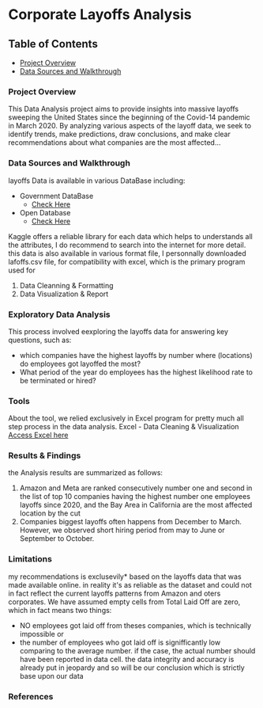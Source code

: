 # Corporate Layoffs Analysis

## Table of Contents

-  [Project Overview](#project-overview)
-  [Data Sources and Walkthrough](#data-sources-and-walkthrough)


### Project Overview

This Data Analysis project aims to provide insights into massive layoffs sweeping the United States since the beginning of the Covid-14 pandemic in March 2020. By analyzing various aspects of the layoff data, we seek to identify trends, make predictions, draw conclusions, and make clear recommendations about what companies are the most affected... 


### Data Sources and Walkthrough

layoffs Data is available in various DataBase including:
- Government DataBase
  -  [Check Here](https://www.bing.com/ck/a?!&&p=91a7ac41cd6e2991JmltdHM9MTcxNjE2MzIwMCZpZ3VpZD0zNTNmZjE5Ny0yNDQzLTYxMjItMzI4Ny1lNWU1MjUxMTYwNWQmaW5zaWQ9NTIyMw&ptn=3&ver=2&hsh=3&fclid=353ff197-2443-6122-3287-e5e52511605d&psq=us+database&u=a1aHR0cHM6Ly9kYXRhLmdvdi8&ntb=1)
- Open Database
  -   [Check Here](https://www.kaggle.com/datasets/swaptr/layoffs-2022)

Kaggle offers a reliable library for each data which helps to understands all the attributes, I do recommend to search into the internet for more detail. 
this data is also available in various format file, I personnally  downloaded lafoffs.csv file, for compatibility with excel, which is the primary program used for
1.  Data Cleanning & Formatting
2.  Data Visualization & Report
   

 ### Exploratory Data Analysis

 This process involved eexploring the layoffs data for answering key questions, such as:
 -  which companies have the highest layoffs by number where (locations) do employees got layoffed the most?
 -  What period of the year do employees has the highest likelihood rate to be terminated or hired?


### Tools

About the tool, we relied exclusively in Excel program for pretty much all step process in the data analysis.
Excel - Data Cleaning & Visualization
[Access Excel here](https://microsoft.com)


### Results & Findings

the Analysis results are summarized as follows:
1.  Amazon and Meta are ranked consecutively number one and second in the list of top 10 companies having the highest number one employees layoffs since 2020, and the Bay Area in California are the most affected location by the cut
2.  Companies biggest layoffs often happens from December to March. However, we observed short hiring period from may to June or September to October.


### Limitations

my recommendations is exclusevily* based on the layoffs data that was made available online. in reality it's as reliable as the dataset and could not in fact reflect the current layoffs patterns from Amazon and oters corporates. We have assumed empty cells from Total Laid Off are zero, which in fact means two things:
-  NO employees got laid off from theses companies, which is technically impossible or
-  the number of employees who got laid off is signifficantly low comparing to the average number. if the case, the actual number should have been reported in data cell.
the data integrity and accuracy is already put in jeopardy and so will be our conclusion which is strictly base upon our data

### References
